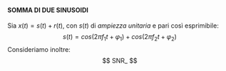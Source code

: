 #### SOMMA DI DUE SINUSOIDI
Sia $x(t) = s(t)+r(t)$,
con $s(t)$ di *ampiezza unitaria* e pari così esprimibile:
$$
s(t) = cos(2\pi f_{1}t + \varphi_1)+cos(2\pi f_{2}t + \varphi_{2})
$$
Consideriamo inoltre:
$$
SNR_
$$

